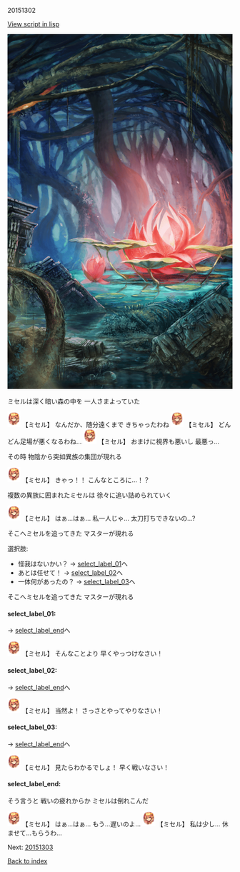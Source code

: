 20151302

[View script in lisp](../scripts/20151302.txt)

![bog.png](../images/backgrounds/bog.png)

ミセルは深く暗い森の中を
一人さまよっていた

<img src="../images/units/201511.png" alt="201511.png" height="34"/>
【ミセル】
なんだか、随分遠くまで
きちゃったわね

<img src="../images/units/201511.png" alt="201511.png" height="34"/>
【ミセル】
どんどん足場が悪くなるわね…

<img src="../images/units/201511.png" alt="201511.png" height="34"/>
【ミセル】
おまけに視界も悪いし
最悪っ…

その時
物陰から突如異族の集団が現れる

<img src="../images/units/201511.png" alt="201511.png" height="34"/>
【ミセル】
きゃっ！！
こんなところに…！？

複数の異族に囲まれたミセルは
徐々に追い詰められていく

<img src="../images/units/201511.png" alt="201511.png" height="34"/>
【ミセル】
はぁ…はぁ…
私一人じゃ…
太刀打ちできないの…?

そこへミセルを追ってきた
マスターが現れる

選択肢:
- 怪我はないかい？ → [select_label_01](#select_label_01)へ
- あとは任せて！ → [select_label_02](#select_label_02)へ
- 一体何があったの？ → [select_label_03](#select_label_03)へ

そこへミセルを追ってきた
マスターが現れる

#### select_label_01:
 → [select_label_end](#select_label_end)へ

<img src="../images/units/201511.png" alt="201511.png" height="34"/>
【ミセル】
そんなことより
早くやっつけなさい！

#### select_label_02:
 → [select_label_end](#select_label_end)へ

<img src="../images/units/201511.png" alt="201511.png" height="34"/>
【ミセル】
当然よ！
さっさとやってやりなさい！

#### select_label_03:
 → [select_label_end](#select_label_end)へ

<img src="../images/units/201511.png" alt="201511.png" height="34"/>
【ミセル】
見たらわかるでしょ！
早く戦いなさい！

#### select_label_end:

そう言うと
戦いの疲れからか
ミセルは倒れこんだ

<img src="../images/units/201511.png" alt="201511.png" height="34"/>
【ミセル】
はぁ…はぁ…
もう…遅いのよ…

<img src="../images/units/201511.png" alt="201511.png" height="34"/>
【ミセル】
私は少し…
休ませて…もらうわ…

Next: [20151303](20151303.md)

[Back to index](index.md)
